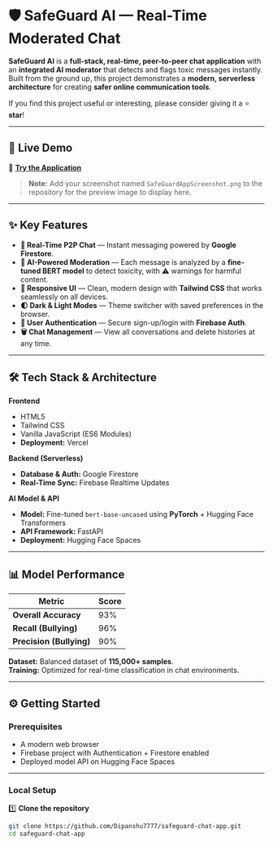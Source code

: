 # 🛡️ SafeGuard AI — Real-Time Moderated Chat

**SafeGuard AI** is a **full-stack, real-time, peer-to-peer chat application** with an **integrated AI moderator** that detects and flags toxic messages instantly.  
Built from the ground up, this project demonstrates a **modern, serverless architecture** for creating **safer online communication tools**.

If you find this project useful or interesting, please consider giving it a ⭐ **star**!

---

## 🚀 Live Demo  
🔗 **[Try the Application](https://safeguard-chat-app.vercel.app/)**  

> **Note:** Add your screenshot named `SafeGuardAppScreenshot.png` to the repository for the preview image to display here.

---

## ✨ Key Features  

- **💬 Real-Time P2P Chat** — Instant messaging powered by **Google Firestore**.  
- **🤖 AI-Powered Moderation** — Each message is analyzed by a **fine-tuned BERT model** to detect toxicity, with ⚠️ warnings for harmful content.  
- **📱 Responsive UI** — Clean, modern design with **Tailwind CSS** that works seamlessly on all devices.  
- **🌓 Dark & Light Modes** — Theme switcher with saved preferences in the browser.  
- **🔐 User Authentication** — Secure sign-up/login with **Firebase Auth**.  
- **🗑️ Chat Management** — View all conversations and delete histories at any time.  

---

## 🛠 Tech Stack & Architecture  

**Frontend**  
- HTML5  
- Tailwind CSS  
- Vanilla JavaScript (ES6 Modules)  
- **Deployment:** Vercel  

**Backend (Serverless)**  
- **Database & Auth:** Google Firestore  
- **Real-Time Sync:** Firebase Realtime Updates  

**AI Model & API**  
- **Model:** Fine-tuned `bert-base-uncased` using **PyTorch** + Hugging Face Transformers  
- **API Framework:** FastAPI  
- **Deployment:** Hugging Face Spaces  

---

## 📊 Model Performance  

| Metric                  | Score |
|-------------------------|-------|
| **Overall Accuracy**    | 93%   |
| **Recall (Bullying)**   | 96%   |
| **Precision (Bullying)**| 90%   |

**Dataset:** Balanced dataset of **115,000+ samples**.  
**Training:** Optimized for real-time classification in chat environments.

---

## ⚙️ Getting Started  

### **Prerequisites**
- A modern web browser  
- Firebase project with Authentication + Firestore enabled  
- Deployed model API on Hugging Face Spaces  

---

### **Local Setup**  

1️⃣ **Clone the repository**  
```bash
git clone https://github.com/Dipanshu7777/safeguard-chat-app.git
cd safeguard-chat-app
